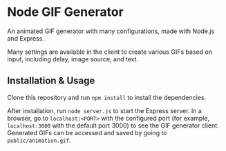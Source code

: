 # Node GIF Generator
An animated GIF generator with many configurations, made with Node.js and Express.

Many settings are available in the client to create various GIFs based on input, including delay, image source, and text.

## Installation & Usage
Clone this repository and run `npm install` to install the dependencies.

After installation, run `node server.js` to start the Express server. In a browser, go to `localhost:<PORT>` with the configured port (for example, `localhost:3000` with the default port 3000) to see the GIF generator client. Generated GIFs can be accessed and saved by going to `public/animation.gif`.